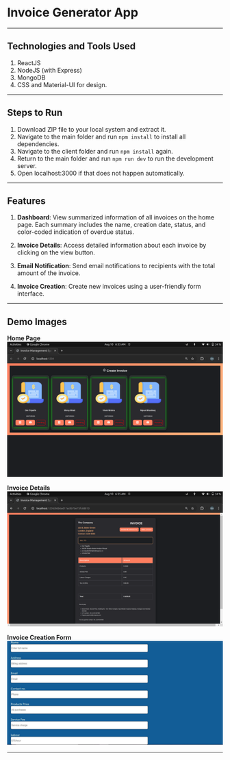 # Invoice Generator App

---

## Technologies and Tools Used

1. ReactJS
2. NodeJS (with Express)
3. MongoDB
4. CSS and Material-UI for design.

---

## Steps to Run

1. Download ZIP file to your local system and extract it.
2. Navigate to the main folder and run `npm install` to install all dependencies.
3. Navigate to the client folder and run `npm install` again.
4. Return to the main folder and run `npm run dev` to run the development server.
5. Open localhost:3000 if that does not happen automatically.

---

## Features

1. **Dashboard**: View summarized information of all invoices on the home page. Each summary includes the name, creation date, status, and color-coded indication of overdue status.

2. **Invoice Details**: Access detailed information about each invoice by clicking on the view button.

3. **Email Notification**: Send email notifications to recipients with the total amount of the invoice.

4. **Invoice Creation**: Create new invoices using a user-friendly form interface.

---

## Demo Images

**Home Page**
<img src='./images/home.jpeg' alt='img'>

**Invoice Details**
<img src='./images/invoice.jpeg' alt='img'>

**Invoice Creation Form**
<img src='./images/create.jpeg' alt='img'>

---
